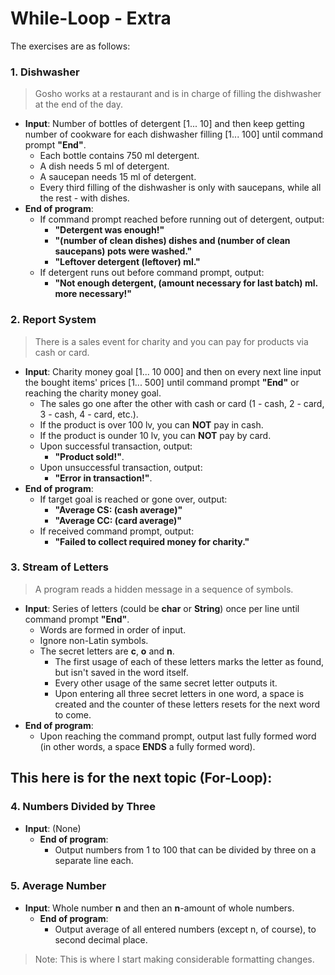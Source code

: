 # While-Loop - Extra

The exercises are as follows:

### 1. Dishwasher
> Gosho works at a restaurant and is in charge of filling the dishwasher at the end of the day.
  - **Input**: Number of bottles of detergent [1... 10] and then keep getting number of cookware for each dishwasher filling [1... 100] until command prompt **"End"**.
    - Each bottle contains 750 ml detergent.
    - A dish needs 5 ml of detergent.
    - A saucepan needs 15 ml of detergent.
    - Every third filling of the dishwasher is only with saucepans, while all the rest - with dishes.
  - **End of program**:
    - If command prompt reached before running out of detergent, output: 
      - **"Detergent was enough!"**
      - **"(number of clean dishes) dishes and (number of clean saucepans) pots were washed."**
      - **"Leftover detergent (leftover) ml."**
    - If detergent runs out before command prompt, output:
      - **"Not enough detergent, (amount necessary for last batch) ml. more necessary!"**

### 2. Report System
> There is a sales event for charity and you can pay for products via cash or card.
  - **Input**: Charity money goal [1... 10 000] and then on every next line input the bought items' prices [1... 500] until command prompt **"End"** or reaching the charity money goal.
    - The sales go one after the other with cash or card (1 - cash, 2 - card, 3 - cash, 4 - card, etc.).
    - If the product is over 100 lv, you can **NOT** pay in cash.
    - If the product is ounder 10 lv, you can **NOT** pay by card.
    - Upon successful transaction, output: 
      - **"Product sold!"**.
    - Upon unsuccessful transaction, output: 
      - **"Error in transaction!"**.
  - **End of program**:
    - If target goal is reached or gone over, output:
      - **"Average CS: (cash average)"**
      - **"Average CC: (card average)"**
    - If received command prompt, output:
      - **"Failed to collect required money for charity."**

### 3. Stream of Letters
> A program reads a hidden message in a sequence of symbols.
  - **Input**: Series of letters (could be **char** or **String**) once per line until command prompt **"End"**.
    - Words are formed in order of input.
    - Ignore non-Latin symbols.
    - The secret letters are **c**, **o** and **n**.
      - The first usage of each of these letters marks the letter as found, but isn't saved in the word itself. 
      - Every other usage of the same secret letter outputs it.
      - Upon entering all three secret letters in one word, a space is created and the counter of these letters resets for the next word to come.
  - **End of program**:
    - Upon reaching the command prompt, output last fully formed word (in other words, a space **ENDS** a fully formed word).
    
## This here is for the next topic (For-Loop):

### 4. Numbers Divided by Three
  - **Input**: (None)
	- **End of program**:
		- Output numbers from 1 to 100 that can be divided by three on a separate line each.

### 5. Average Number
  - **Input**: Whole number **n** and then an **n**-amount of whole numbers.
	- **End of program**:
		- Output average of all entered numbers (except n, of course), to second decimal place.

> Note: This is where I start making considerable formatting changes.
